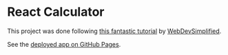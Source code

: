 # React Calculator

This project was done following [this fantastic tutorial](https://www.youtube.com/watch?v=DgRrrOt0Vr8) by [WebDevSimplified](https://github.com/WebDevSimplified).

See the [deployed app on GitHub Pages](https://eloicasamayor.github.io/react-calculator/).
